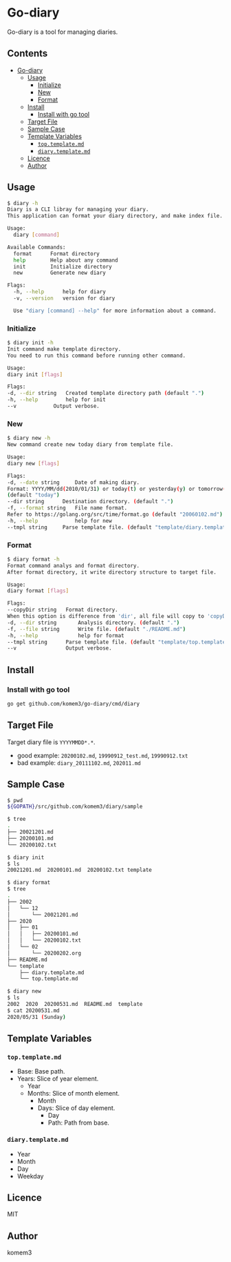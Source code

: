 # Go-diary

Go-diary is a tool for managing diaries.

## Contents

- [Go-diary](#go-diary)
  - [Usage](#usage)
    - [Initialize](#initialize)
    - [New](#new)
    - [Format](#format)
  - [Install](#install)
    - [Install with go tool](#install-with-go-tool)
  - [Target File](#target-file)
  - [Sample Case](#sample-case)
  - [Template Variables](#template-variables)
    - [`top.template.md`](#toptemplatemd)
    - [`diary.template.md`](#diarytemplatemd)
  - [Licence](#licence)
  - [Author](#author)

## Usage

```sh
$ diary -h
Diary is a CLI libray for managing your diary.
This application can format your diary directory, and make index file.

Usage:
  diary [command]

Available Commands:
  format      Format directory
  help        Help about any command
  init        Initialize directory
  new         Generate new diary

Flags:
  -h, --help      help for diary
  -v, --version   version for diary

  Use "diary [command] --help" for more information about a command.
```

### Initialize

```sh
$ diary init -h
Init command make template directory.
You need to run this command before running other command.

Usage:
diary init [flags]

Flags:
-d, --dir string   Created template directory path (default ".")
-h, --help         help for init
--v            Output verbose.
```

### New

```sh
$ diary new -h
New command create new today diary from template file.

Usage:
diary new [flags]

Flags:
-d, --date string     Date of making diary.
Format: YYYY/MM/dd(2010/01/31) or today(t) or yesterday(y) or tomorrow(tm).
(default "today")
--dir string      Destination directory. (default ".")
-f, --format string   File name format.
Refer to https://golang.org/src/time/format.go (default "20060102.md")
-h, --help            help for new
--tmpl string     Parse template file. (default "template/diary.template.md")
```

### Format

```sh
$ diary format -h
Format command analys and format directory.
After format directory, it write directory structure to target file.

Usage:
diary format [flags]

Flags:
--copyDir string   Format directory.
When this option is difference from 'dir', all file will copy to 'copyDir'.
-d, --dir string       Analysis directory. (default ".")
-f, --file string      Write file. (default "./README.md")
-h, --help             help for format
--tmpl string      Parse template file. (default "template/top.template.md")
--v                Output verbose.
```



## Install

### Install with go tool

```sh
go get github.com/komem3/go-diary/cmd/diary
```

## Target File

Target diary file is `YYYYMMDD*.*`.

- good example: `20200102.md`, `19990912_test.md`, `19990912.txt`
- bad example: `diary_20111102.md`, `202011.md`

## Sample Case

```sh
$ pwd
${GOPATH}/src/github.com/komem3/diary/sample

$ tree
.
├── 20021201.md
├── 20200101.md
└── 20200102.txt

$ diary init
$ ls
20021201.md  20200101.md  20200102.txt template

$ diary format
$ tree
.
├── 2002
│   └── 12
│       └── 20021201.md
├── 2020
│   ├── 01
│   │   ├── 20200101.md
│   │   └── 20200102.txt
│   └── 02
│       └── 20200202.org
├── README.md
└── template
    ├── diary.template.md
    └── top.template.md

$ diary new
$ ls
2002  2020  20200531.md  README.md  template
$ cat 20200531.md
2020/05/31 (Sunday)
```

## Template Variables

### `top.template.md`

- Base: Base path.
- Years: Slice of year element.
  - Year
  - Months: Slice of month element.
    - Month
    - Days: Slice of day element.
      - Day
      - Path: Path from base.

### `diary.template.md`

- Year
- Month
- Day
- Weekday

## Licence

MIT

## Author

komem3
